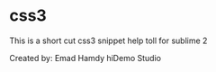 css3
====

This is a short cut css3 snippet help toll for sublime 2

Created by: Emad Hamdy
hiDemo Studio

